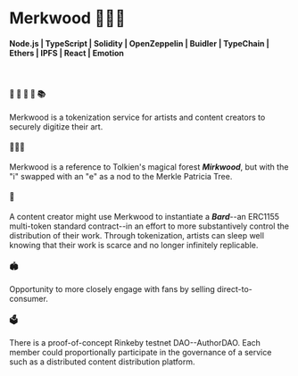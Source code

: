 # Merkwood 🌲🍄🌳

#### Node.js | TypeScript | Solidity | OpenZeppelin | Buidler | TypeChain | Ethers | IPFS | React | Emotion

<br/>

#### 👾 🎤 🎥 🎨 📚

Merkwood is a tokenization service for artists and content creators to securely digitize their art.

#### 🌲🍄🌳

Merkwood is a reference to Tolkien's magical forest **_Mirkwood_**, but with the "i" swapped with an "e" as a nod to the Merkle Patricia Tree.

#### 🔏

A content creator might use Merkwood to instantiate a **_Bard_**--an ERC1155 multi-token standard contract--in an effort to more substantively control the distribution of their work. Through tokenization, artists can sleep well knowing that their work is scarce and no longer infinitely replicable.

#### 🏟️

Opportunity to more closely engage with fans by selling direct-to-consumer.

#### 🗳️

There is a proof-of-concept Rinkeby testnet DAO--AuthorDAO. Each member could proportionally participate in the governance of a service such as a distributed content distribution platform.
